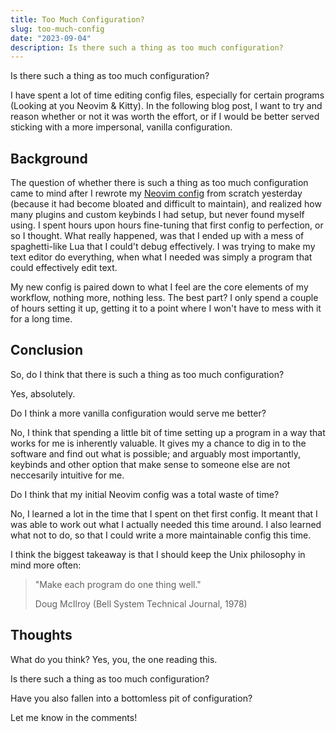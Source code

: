 ```yaml
---
title: Too Much Configuration?
slug: too-much-config
date: "2023-09-04"
description: Is there such a thing as too much configuration?
---
```


Is there such a thing as too much configuration?

I have spent a lot of time editing config files, especially for certain programs (Looking at you Neovim & Kitty).
In the following blog post, I want to try and reason whether or not it was worth the effort, or if I would be better served sticking with a more impersonal, vanilla configuration.

## Background

The question of whether there is such a thing as too much configuration came to mind after I rewrote my [Neovim config](https://github.com/korbexmachina/nvim) from scratch yesterday (because it had become bloated and difficult to maintain), and realized how many plugins and custom keybinds I had setup, but never found myself using.
I spent hours upon hours fine-tuning that first config to perfection, or so I thought. What really happened, was that I ended up with a mess of spaghetti-like Lua that I could't debug effectively. I was trying to make my text editor do everything, when what I needed was simply a program that could effectively edit text.

My new config is paired down to what I feel are the core elements of my workflow, nothing more, nothing less. The best part? I only spend a couple of hours setting it up, getting it to a point where I won't have to mess with it for a long time.

## Conclusion

So, do I think that there is such a thing as too much configuration?

Yes, absolutely.

Do I think a more vanilla configuration would serve me better?

No, I think that spending a little bit of time setting up a program in a way that works for me is inherently valuable. It gives my a chance to dig in to the software and find out what is possible; and arguably most importantly, keybinds and other option that make sense to someone else are not neccesarily intuitive for me.

Do I think that my initial Neovim config was a total waste of time?

No, I learned a lot in the time that I spent on thet first config. It meant that I was able to work out what I actually needed this time around.
I also learned what not to do, so that I could write a more maintainable config this time.

I think the biggest takeaway is that I should keep the Unix philosophy in mind more often:

> "Make each program do one thing well."
>
> Doug McIlroy (Bell System Technical Journal, 1978)

## Thoughts

What do you think? Yes, you, the one reading this.

Is there such a thing as too much configuration?

Have you also fallen into a bottomless pit of configuration?

Let me know in the comments!
